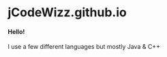 # jCodeWizz.github.io

<h4>Hello!</h4>
<p>I use a few different languages but mostly Java & C++</p>
